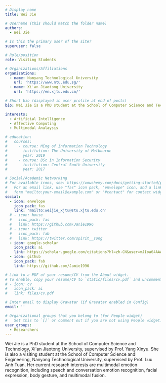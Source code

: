 ```yaml
---
# Display name
title: Wei Jie

# Username (this should match the folder name)
authors:
  - Wei Jie

# Is this the primary user of the site?
superuser: false

# Role/position
role: Visiting Students

# Organizations/Affiliations
organizations:
  - name: Nanyang Technological University
    url: 'https://www.ntu.edu.sg/'
  - name: Xi'an Jiaotong University
    url: 'https://en.xjtu.edu.cn/'

# Short bio (displayed in user profile at end of posts)
bio: Wei Jie is a PhD student at the School of Computer Science and Technology, Xi'an Jiaotong University, supervised by Prof. Yang Xinyu.

interests:
  - Artificial Intelligence
  - Affective Computing
  - Multimodal Analaysis

# education:
#   courses:
#     - course: MEng of Information Technology
#       institution: The University of Melbourne
#       year: 2019
#     - course: BSc in Information Security
#       institution: Central South University
#       year: 2017

# Social/Academic Networking
# For available icons, see: https://wowchemy.com/docs/getting-started/page-builder/#icons
#   For an email link, use "fas" icon pack, "envelope" icon, and a link in the
#   form "mailto:your-email@example.com" or "#contact" for contact widget.
social:
  - icon: envelope
    icon_pack: fas
    link: 'mailto:weijie_xjtu@stu.xjtu.edu.cn'
  # - icon: house
  #   icon_pack: fas
  #   link: https://github.com/Janie1996
  # - icon: twitter
  #   icon_pack: fab
  #   link: https://twitter.com/spirit__song
  - icon: google-scholar
    icon_pack: ai
    link: https://scholar.google.com/citations?hl=zh-CN&user=mJIoa64AAAAJ
  - icon: github
    icon_pack: fab
    link: https://github.com/Janie1996

# Link to a PDF of your resume/CV from the About widget.
# To enable, copy your resume/CV to `static/files/cv.pdf` and uncomment the lines below.
# - icon: cv
#   icon_pack: ai
#   link: files/cv.pdf

# Enter email to display Gravatar (if Gravatar enabled in Config)
email: ''

# Organizational groups that you belong to (for People widget)
#   Set this to `[]` or comment out if you are not using People widget.
user_groups:
  - Researchers
---
```


Wei Jie is a PhD student at the School of Computer Science and Technology, Xi'an Jiaotong University, supervised by Prof. Yang Xinyu. She is also a visiting student at the School of Computer Science and Engineering, Nanyang Technological University, supervised by Prof. Luu Anh Tuan. Her current research interests are multimodal emotion recognition, including speech and conversation emotion recognition, facial expression, body gesture, and multimodal fusion.
